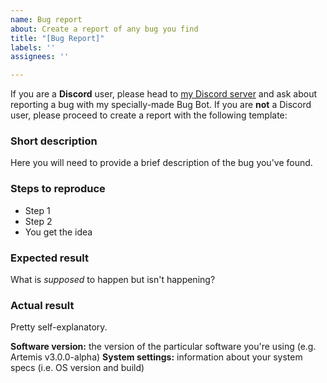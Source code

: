 ```yaml
---
name: Bug report
about: Create a report of any bug you find
title: "[Bug Report]"
labels: ''
assignees: ''

---
```


If you are a **Discord** user, please head to [my Discord server](https://discord.gg/CsHF5GX) and ask about reporting a bug with my specially-made Bug Bot. If you are **not** a Discord user, please proceed to create a report with the following template:

### Short description
Here you will need to provide a brief description of the bug you've found.

### Steps to reproduce
- Step 1
- Step 2
- You get the idea

### Expected result
What is *supposed* to happen but isn't happening?

### Actual result
Pretty self-explanatory.

**Software version:** the version of the particular software you're using (e.g. Artemis v3.0.0-alpha)
**System settings:** information about your system specs (i.e. OS version and build)
